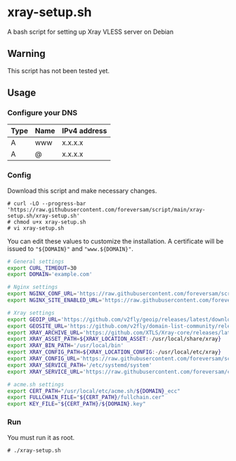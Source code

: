# xray-setup.sh

A bash script for setting up Xray VLESS server on Debian

## Warning

This script has not been tested yet.

## Usage

### Configure your DNS

| Type | Name | IPv4 address |
| ---- | ---- | ------------ |
|  A   | www  |   x.x.x.x    |
|  A   |  @   |   x.x.x.x    |

### Config

Download this script and make necessary changes.

```
# curl -LO --progress-bar 'https://raw.githubusercontent.com/foreversam/script/main/xray-setup.sh/xray-setup.sh'
# chmod u+x xray-setup.sh
# vi xray-setup.sh
```

You can edit these values to customize the installation. A certificate will be issued to `"${DOMAIN}"` and `"www.${DOMAIN}"`.

```bash
# General settings
export CURL_TIMEOUT=30
export DOMAIN='example.com'

# Nginx settings
export NGINX_CONF_URL='https://raw.githubusercontent.com/foreversam/script/main/xray-setup.sh/config/nginx/nginx.conf'
export NGINX_SITE_ENABLED_URL='https://raw.githubusercontent.com/foreversam/script/main/xray-setup.sh/config/nginx/sites-enabled/example.com.conf'

# Xray settings
export GEOIP_URL='https://github.com/v2fly/geoip/releases/latest/download/geoip.dat'
export GEOSITE_URL='https://github.com/v2fly/domain-list-community/releases/latest/download/dlc.dat'
export XRAY_ARCHIVE_URL='https://github.com/XTLS/Xray-core/releases/latest/download/Xray-linux-64.zip'
export XRAY_ASSET_PATH=${XRAY_LOCATION_ASSET:-/usr/local/share/xray}
export XRAY_BIN_PATH='/usr/local/bin'
export XRAY_CONFIG_PATH=${XRAY_LOCATION_CONFIG:-/usr/local/etc/xray}
export XRAY_CONFIG_URL='https://raw.githubusercontent.com/foreversam/script/main/xray-setup.sh/config/xray/server.json'
export XRAY_SERVICE_PATH='/etc/systemd/system'
export XRAY_SERVICE_URL='https://raw.githubusercontent.com/foreversam/config/main/xray/xray.service'

# acme.sh settings
export CERT_PATH="/usr/local/etc/acme.sh/${DOMAIN}_ecc"
export FULLCHAIN_FILE="${CERT_PATH}/fullchain.cer"
export KEY_FILE="${CERT_PATH}/${DOMAIN}.key"
```

### Run

You must run it as root.

```
# ./xray-setup.sh
```
